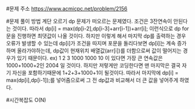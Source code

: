 #문제 주소
https://www.acmicpc.net/problem/2156

#문제 풀이 방법
계단 오르기 dp 문제가 떠오르는 문제였다.
조건은 3잔연속이 안된다는 것이다.
따라서 dp[i] = max(dp[i-2],dp[i-3]+arr[i-1])+arr[i];
이런식으로 dp for문을 진행하면 최댓값이 나올 것이다.
하지만 이렇게 해서 마지막 dp를 출력하는 경우 오류가 발생할 수 있는데 
dp[i]가 조건을 따지며 포문을 돌리다보면 dp[i]는 계속 증가하며 올라가야하는데,
dp값이 현재위치 배열값(arr[i])를 더함으로써 값이 떨어지는 경우가 있기 때문이다.
ex) 1 2 3 1000 1000 10 이 있다면 가장 큰 연속값은 1000+1000+2인 2004 일 것이다.
하지만 저렇게만 코딩한다면 맨 마지막은 결국 자기 자신을 포함하기때문에 1+2+3+1000+1이 될것이다.
따라서 마지막에 dp[i] = max(dp[i],dp[i-1]);를 넣어줌으로써 그 전 dp값과 비교해서 더 큰 값을 넣어주게 하였다.

#시간복잡도
O(N)